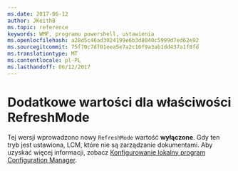 ```yaml
---
ms.date: 2017-06-12
author: JKeithB
ms.topic: reference
keywords: WMF, programu powershell, ustawienia
ms.openlocfilehash: a28d5c46ad3024199e6b3d8040c5999d7ed62e92
ms.sourcegitcommit: 75f70c7df01eea5e7a2c16f9a3ab1dd437a1f8fd
ms.translationtype: MT
ms.contentlocale: pl-PL
ms.lasthandoff: 06/12/2017
---
```

# <a name="additional-value-for-refreshmode-property"></a>Dodatkowe wartości dla właściwości RefreshMode

Tej wersji wprowadzono nowy `RefreshMode` wartość **wyłączone**. Gdy ten tryb jest ustawiona, LCM, które nie są zarządzanie dokumentami. Aby uzyskać więcej informacji, zobacz [Konfigurowanie lokalny program Configuration Manager](https://msdn.microsoft.com/powershell/dsc/metaconfig).

